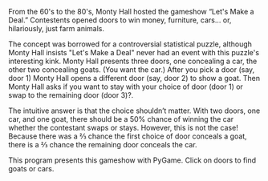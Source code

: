 From the 60's to the 80's, Monty Hall hosted the gameshow “Let's Make a Deal.” Contestents opened doors to win money, furniture, cars... or, hilariously, just farm animals. 
 
The concept was borrowed for a controversial statistical puzzle, although Monty Hall insists "Let's Make a Deal" never had an event with this puzzle's interesting kink. Monty Hall presents three doors, one concealing a car, the other two concealing goats. (You want the car.) After you pick a door (say, door 1) Monty Hall opens a different door (say, door 2) to show a goat. Then Monty Hall asks if you want to stay with your choice of door (door 1) or swap to the remaining door (door 3)?.
 
The intuitive answer is that the choice shouldn’t matter. With two doors, one car, and one goat, there should be a 50% chance of winning the car whether the contestant swaps or stays. However, this is not the case! Because there was a ⅔ chance the first choice of door conceals a goat, there is a ⅔ chance the remaining door conceals the car. 
 
This program presents this gameshow with PyGame. Click on doors to find goats or cars. 
